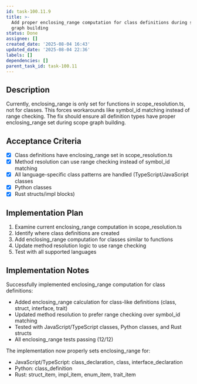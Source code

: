 ```yaml
---
id: task-100.11.9
title: >-
  Add proper enclosing_range computation for class definitions during scope
  graph building
status: Done
assignee: []
created_date: '2025-08-04 16:43'
updated_date: '2025-08-04 22:36'
labels: []
dependencies: []
parent_task_id: task-100.11
---
```


## Description

Currently, enclosing_range is only set for functions in scope_resolution.ts, not for classes. This forces workarounds like symbol_id matching instead of range checking. The fix should ensure all definition types have proper enclosing_range set during scope graph building.

## Acceptance Criteria

- [x] Class definitions have enclosing_range set in scope_resolution.ts
- [x] Method resolution can use range checking instead of symbol_id matching
- [x] All language-specific class patterns are handled (TypeScript/JavaScript classes
- [x] Python classes
- [x] Rust structs/impl blocks)

## Implementation Plan

1. Examine current enclosing_range computation in scope_resolution.ts
2. Identify where class definitions are created
3. Add enclosing_range computation for classes similar to functions
4. Update method resolution logic to use range checking
5. Test with all supported languages

## Implementation Notes

Successfully implemented enclosing_range computation for class definitions:

- Added enclosing_range calculation for class-like definitions (class, struct, interface, trait)
- Updated method resolution to prefer range checking over symbol_id matching
- Tested with JavaScript/TypeScript classes, Python classes, and Rust structs
- All enclosing_range tests passing (12/12)

The implementation now properly sets enclosing_range for:

- JavaScript/TypeScript: class_declaration, class, interface_declaration
- Python: class_definition
- Rust: struct_item, impl_item, enum_item, trait_item
